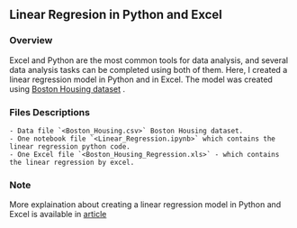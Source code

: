 ## Linear Regresion in Python and Excel


### Overview

Excel and Python are the most common tools for data analysis, and several data analysis tasks can be completed using both of them. Here, I created a linear regression model in Python and in Excel. The model was created using [Boston Housing dataset](https://www.kaggle.com/c/2403-boston-housing-dataset/data) .


### Files Descriptions 
	- Data file `<Boston_Housing.csv>` Boston Housing dataset.
	- One notebook file `<Linear_Regression.ipynb>` which contains the linear regression python code. 
	- One Excel file `<Boston_Housing_Regression.xls>` - which contains the linear regression by excel. 
	

### Note

More explaination about creating a linear regression model in Python and Excel is available in [article](https://medium.com/@alay.nada/python-vs-excel-create-a-linear-regression-647e7bc1cfb8)



